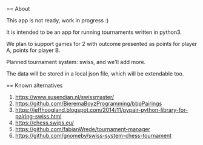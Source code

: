 
== About

This app is not ready, work in progress :)

It is intended to be an app for running tournaments written in python3.

We plan to support games for 2 with outcome presented as points for player A, points for player B.

Planned tournament system: swiss, and we'll add more.

The data will be stored in a local json file, which will be extendable too.

== Known alternatives

1. https://www.susendian.nl/swissmaster/
1. https://github.com/BieremaBoyzProgramming/bbpPairings
1. https://jeffhoogland.blogspot.com/2014/11/pypair-python-library-for-pairing-swiss.html
1. https://chess.swips.eu/
1. https://github.com/fabianWrede/tournament-manager
1. https://github.com/gnomeby/swiss-system-chess-tournament
